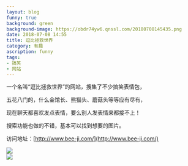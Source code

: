 ```yaml
---
layout: blog
funny: true
background: green
background-image: https://obdr74yw6.qnssl.com/20180708145435.png
date: 2018-07-08 14:55
title: 逗比拯救世界
category: 有趣
ascription: funny
tags:
- 搞笑
- 网站
---
```


一个名叫“逗比拯救世界”的网站，搜集了不少搞笑表情包，  

五花八门的，什么金馆长、熊猫头、蘑菇头等等应有尽有，  

现在聊天都喜欢发点表情，要么别人发表情来都接不上！  

搜索功能也做的不错，基本可以找到想要的图片。  

访问地址：[http://www.bee-ji.com/](http://www.bee-ji.com/)  

![](https://ws1.sinaimg.cn/large/c5095e03gy1ft2gjh58yfj211d0i54c9.jpg)  
![](https://ws1.sinaimg.cn/large/c5095e03gy1ft2gk4hwyej211d0hq1kx.jpg)